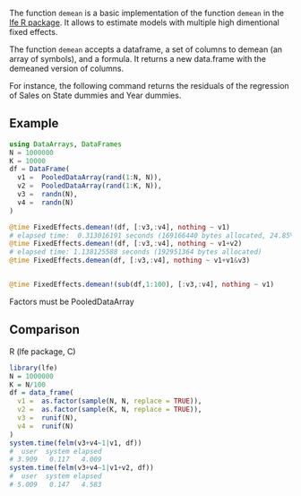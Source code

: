 
The function `demean` is a basic implementation of the function `demean` in the [lfe R package](http://journal.r-project.org/archive/2013-2/gaure.pdf). It allows to estimate models with multiple high dimentional fixed effects.

The function `demean` accepts a dataframe, a set of columns to demean (an array of symbols), and a formula. It returns a new data.frame with the demeaned version of columns.

For instance, the following command returns the residuals of the regression of Sales on State dummies and Year dummies.



## Example
```julia
using DataArrays, DataFrames
N = 1000000
K = 10000
df = DataFrame(
  v1 =  PooledDataArray(rand(1:N, N)),
  v2 =  PooledDataArray(rand(1:K, N)),
  v3 =  randn(N), 
  v4 =  randn(N) 
)

@time FixedEffects.demean!(df, [:v3,:v4], nothing ~ v1)
# elapsed time:  0.313016191 seconds (169166440 bytes allocated, 24.85% gc time)
@time FixedEffects.demean!(df, [:v3,:v4], nothing ~ v1+v2)
# elapsed time: 1.138125588 seconds (192951364 bytes allocated)
@time FixedEffects.demean(df, [:v3,:v4], nothing ~ v1+v1&v3)


@time FixedEffects.demean!(sub(df,1:100), [:v3,:v4], nothing ~ v1)
```

Factors must be PooledDataArray



## Comparison
R (lfe package, C)

```R
library(lfe)
N = 1000000
K = N/100
df = data_frame(
  v1 =  as.factor(sample(N, N, replace = TRUE)),
  v2 =  as.factor(sample(K, N, replace = TRUE)),
  v3 =  runif(N), 
  v4 =  runif(N) 
)
system.time(felm(v3+v4~1|v1, df))
#  user  system elapsed 
# 3.909   0.117   4.009 
system.time(felm(v3+v4~1|v1+v2, df))
#  user  system elapsed 
# 5.009   0.147   4.583 
```